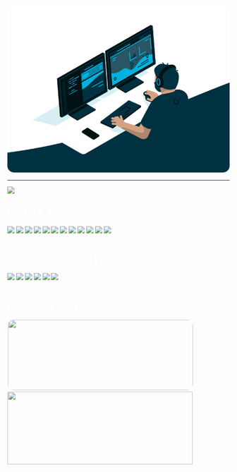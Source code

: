 <div class="ReadmeHeader">
   <img style="border-radius: 15px; width: 1000px;" src="./assets/gifs/coding.gif">
    <hr>
</div>
<div class="RedmeBody" style="font-family: 'Lexend Deca', sans-serif; color:#ffffff;">
    <div align="left">
        <img src="https://readme-typing-svg.herokuapp.com?color=ffffff?&font=Lexend+Deca&center=false&vCenter=false&width=500&height=35&lines=⚡+Full+Stack+Web+Developer;📱+Android+Developer;🎨+UI/UX+Designer;🛠️+DevOps+Expert;🦋+Follow+XODIVORCE+for+more.." />
        <br>
    </div>
    <div align="left">
        <h2>My Tech Stacks:</h2>
        <div>
            <img src="https://img.shields.io/badge/html5-%23E34F26.svg?style=for-the-badge&logo=html5&logoColor=white"/>
            <img src="https://img.shields.io/badge/css3-%231572B6.svg?style=for-the-badge&logo=css3&logoColor=white"/>
            <img src="https://img.shields.io/badge/javascript-%23323330.svg?style=for-the-badge&logo=javascript&logoColor=%23F7DF1E"/>
            <img src="https://img.shields.io/badge/tailwindcss-%2338B2AC.svg?style=for-the-badge&logo=tailwind-css&logoColor=white"/>
            <img src="https://img.shields.io/badge/python-3670A0?style=for-the-badge&logo=python&logoColor=ffdd54"/>
            <img src="https://img.shields.io/badge/c++-%2300599C.svg?style=for-the-badge&logo=c%2B%2B&logoColor=white"/>
            <img src="https://img.shields.io/badge/php-%23777BB4.svg?style=for-the-badge&logo=php&logoColor=white"/>
            <img src="https://img.shields.io/badge/typescript-%23007ACC.svg?style=for-the-badge&logo=typescript&logoColor=white"/>
            <img src="https://img.shields.io/badge/mysql-%2300f.svg?style=for-the-badge&logo=mysql&logoColor=white"/>
            <img src="https://img.shields.io/badge/java-%23ED8B00.svg?style=for-the-badge&logo=openjdk&logoColor=white"/>
            <img src="https://img.shields.io/badge/node.js-6DA55F?style=for-the-badge&logo=node.js&logoColor=white"/>
            <img src="https://img.shields.io/badge/git-%23F05033.svg?style=for-the-badge&logo=git&logoColor=white"/>
        </div>
        <br>
        <h2>Operating Systems I Use:</h2>
        <div>
            <img src="https://img.shields.io/badge/mac%20os-000000?style=for-the-badge&logo=macos&logoColor=F0F0F0"/>
            <img src="https://img.shields.io/badge/Windows-0078D6?style=for-the-badge&logo=windows&logoColor=white"/>
            <img src="https://img.shields.io/badge/Arch%20Linux-1793D1?logo=arch-linux&logoColor=fff&style=for-the-badge"/>
            <img src="https://img.shields.io/badge/Android-3DDC84?style=for-the-badge&logo=android&logoColor=white"/>
            <img src="https://img.shields.io/badge/iOS-000000?style=for-the-badge&logo=ios&logoColor=white"/>
            <img src="https://img.shields.io/badge/Kali-268BEE?style=for-the-badge&logo=kalilinux&logoColor=white"/>
        </div>
        <br>
    </div>
    <div class="stats">
        <h2>My GitHub Stats:</h2>
        <a href=http://github-readme-streak-stats.herokuapp.com/demo >
            <img width=420 height=160 style="border-radius: 14px; border: 1px solid white;" src="https://github-readme-streak-stats.herokuapp.com/?user=xodivorce&background=0000&border=0000&stroke=fff&ring=38bdf8&fire=ea21c4&currStreakLabel=38bdf8&currStreakNum=ea21c4&sideLabels=ea21c4&sideNums=38bdf8&dates=fff" />
        </a>
        <a href=https://github.com/anuraghazra/github-readme-stats >
            <img width=420 height=165 src="https://github-readme-stats.vercel.app/api?username=xodivorce&bg_color=0000&text_color=38bdf8&title_color=38bdf8&icon_color=ea21c4&show_icons=true&border_color=ffffff&border_radius=16" />
        </a>
    </div>
</div>
<div class="ReadmeFooter">
</div>
<!--
**xodivorce/xodivorce** is a ✨ _special_ ✨ repository because its `README.md` (this file) appears on your GitHub profile.

Here are some ideas to get you started:

- 🔭 I’m currently working on ...
- 🌱 I’m currently learning ...
- 👯 I’m looking to collaborate on ...
- 🤔 I’m looking for help with ...
- 💬 Ask me about ...
- 📫 How to reach me: ...
- 😄 Pronouns: ...
- ⚡ Fun fact: ...
  -->
